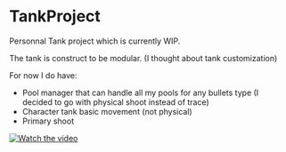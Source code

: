 # TankProject
Personnal Tank project which is currently WIP.

The tank is construct to be modular. (I thought about tank customization)

For now I do have:
- Pool manager that can handle all my pools for any bullets type (I decided to go with physical shoot instead of trace)
- Character tank basic movement (not physical)
- Primary shoot

[![Watch the video](https://img.youtube.com/vi/608FudbebIE/maxresdefault.jpg)](https://youtu.be/608FudbebIE)
